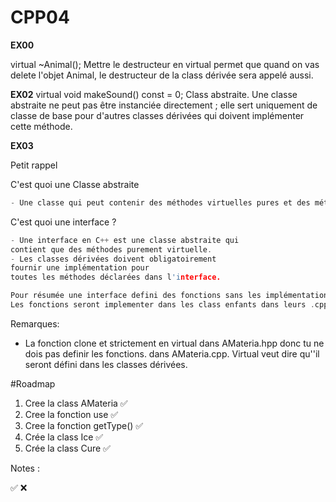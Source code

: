 # CPP04

**EX00**

virtual ~Animal();
Mettre le destructeur en virtual permet que quand on vas delete l'objet Animal, le destructeur de la class dérivée sera appelé aussi.


**EX02**
virtual void makeSound() const = 0;
Class abstraite.
Une classe abstraite ne peut pas être instanciée directement ; elle sert uniquement de classe de base pour d'autres classes dérivées qui doivent implémenter cette méthode.

**EX03**

Petit rappel

C'est quoi une Classe abstraite 

```c
- Une classe qui peut contenir des méthodes virtuelles pures et des méthodes avec implémentation.
```

C'est quoi une interface ? 

```c
- Une interface en C++ est une classe abstraite qui 
contient que des méthodes purement virtuelle.
- Les classes dérivées doivent obligatoirement 
fournir une implémentation pour 
toutes les méthodes déclarées dans l'interface.

Pour résumée une interface defini des fonctions sans les implémentations (pas de .cpp qui implémentes la fonction).
Les fonctions seront implementer dans les class enfants dans leurs .cpp.
```


Remarques:

- La fonction clone et strictement en virtual dans AMateria.hpp donc tu ne dois pas definir les fonctions.
dans AMateria.cpp. Virtual veut dire qu''il seront défini dans les classes dérivées.


#Roadmap

1. Cree la class AMateria ✅
2. Cree la fonction use  ✅
3. Cree la fonction getType() ✅
4. Crée la class Ice ✅
5. Crée la class Cure ✅


Notes : 

✅
❌
